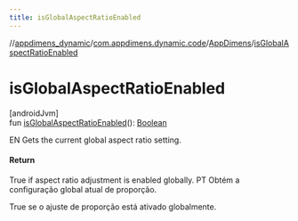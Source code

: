 ```yaml
---
title: isGlobalAspectRatioEnabled
---
```

//[appdimens_dynamic](../../../index.html)/[com.appdimens.dynamic.code](../index.html)/[AppDimens](index.html)/[isGlobalAspectRatioEnabled](is-global-aspect-ratio-enabled.html)



# isGlobalAspectRatioEnabled



[androidJvm]\
fun [isGlobalAspectRatioEnabled](is-global-aspect-ratio-enabled.html)(): [Boolean](https://kotlinlang.org/api/core/kotlin-stdlib/kotlin/-boolean/index.html)



EN Gets the current global aspect ratio setting.



#### Return



True if aspect ratio adjustment is enabled globally. PT Obtém a configuração global atual de proporção.



True se o ajuste de proporção está ativado globalmente.



